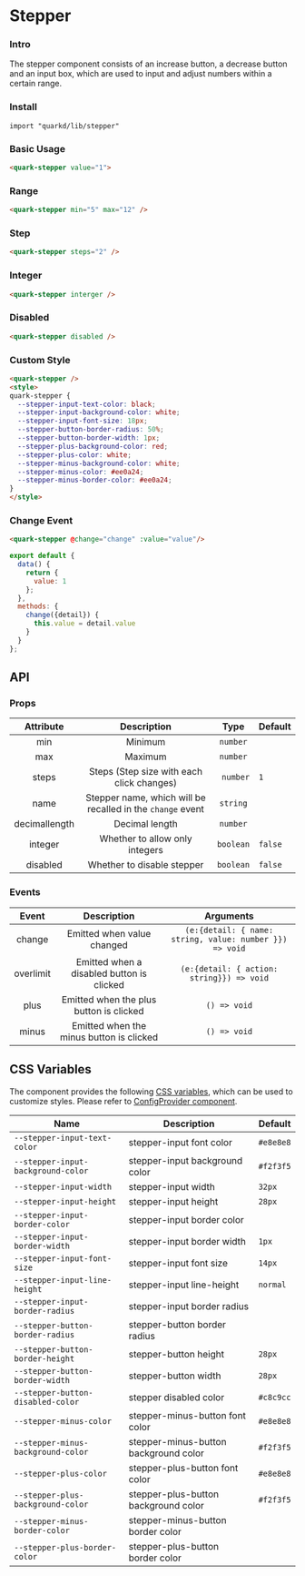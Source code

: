 # Stepper

### Intro

The stepper component consists of an increase button, a decrease button and an input box, which are used to input and adjust numbers within a certain range.


### Install

``` tsx
import "quarkd/lib/stepper"
```

### Basic Usage

``` html
<quark-stepper value="1">
```

### Range

``` html
<quark-stepper min="5" max="12" />
```

### Step

``` html
<quark-stepper steps="2" />
```

### Integer

``` html
<quark-stepper interger />
```

### Disabled

``` html
<quark-stepper disabled />
```

### Custom Style

``` html
<quark-stepper />
<style>
quark-stepper {
  --stepper-input-text-color: black;
  --stepper-input-background-color: white;
  --stepper-input-font-size: 18px;
  --stepper-button-border-radius: 50%;
  --stepper-button-border-width: 1px;
  --stepper-plus-background-color: red;
  --stepper-plus-color: white;
  --stepper-minus-background-color: white;
  --stepper-minus-color: #ee0a24;
  --stepper-minus-border-color: #ee0a24;
}
</style>
```

### Change Event
``` html
<quark-stepper @change="change" :value="value"/>
```
```js
export default {
  data() {
    return {
      value: 1
    };
  },
  methods: {
    change({detail}) {
      this.value = detail.value
    }
  }
};
```

## API

### Props

| Attribute | Description | Type | Default |
| :---: | :---: | :---: | :-------------- |
| min   | Minimum |  `number`  |    |
| max   | Maximum | `number` |  |
| steps | Steps (Step size with each click changes) |` number`  | `1`|
| name  | Stepper name, which will be recalled in the ``change`` event | `string` |  |
| decimallength | Decimal length | `number`|   |
| integer	      | Whether to allow only integers	 | `boolean` | `false` |
| disabled      | Whether to disable stepper	 | `boolean` | `false` |

### Events

| Event | Description | Arguments |
| :---: | :---: | :---: |
| change | Emitted when value changed	 | `(e:{detail: { name: string, value: number }}) => void` |
| overlimit | Emitted when a disabled button is clicked	 | `(e:{detail: { action: string}}) => void` |
| plus | Emitted when the plus button is clicked	 | `() => void` |
| minus | Emitted when the minus button is clicked	 | `() => void` |


## CSS Variables

The component provides the following [CSS variables](https://developer.mozilla.org/zh-CN/docs/Web/CSS/Using_CSS_custom_properties), which can be used to customize styles. Please refer to [ConfigProvider component](#/zh-CN/guide/theme).

| Name      | Description                                | Default           |
|--------------|----------------------------------|------------------|
| `--stepper-input-text-color`     |  stepper-input font color |`#e8e8e8`   |
| `--stepper-input-background-color`      |   stepper-input background color |  `#f2f3f5`     |
| `--stepper-input-width`    |   stepper-input width | `32px`  |
| `--stepper-input-height`    |   stepper-input height | `28px`  |
| `--stepper-input-border-color`    |   stepper-input border color|   |
| `--stepper-input-border-width`    |   stepper-input border width | `1px`  |
| `--stepper-input-font-size`    |   stepper-input font size | `14px`  |
| `--stepper-input-line-height`    |   stepper-input line-height | `normal`  |
| `--stepper-input-border-radius`    |   stepper-input border radius |   |
| `--stepper-button-border-radius`   |   stepper-button border radius|   |
| `--stepper-button-border-height`   |   stepper-button height | `28px`  |
| `--stepper-button-border-width`   |   stepper-button width | `28px`  |
| `--stepper-button-disabled-color` | stepper disabled color | `#c8c9cc` |
| `--stepper-minus-color` |  stepper-minus-button font color | `#e8e8e8` |
| `--stepper-minus-background-color` |  stepper-minus-button background color| `#f2f3f5` |
| `--stepper-plus-color` |  stepper-plus-button font color | `#e8e8e8` |
| `--stepper-plus-background-color` |  stepper-plus-button background color | `#f2f3f5` |
| `--stepper-minus-border-color`   |   stepper-minus-button border color |   |
| `--stepper-plus-border-color`   |   stepper-plus-button border color |  |